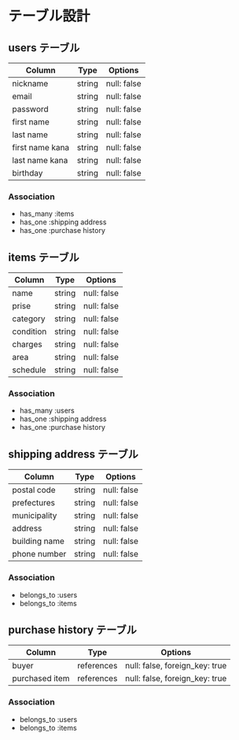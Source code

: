 # テーブル設計

## users テーブル

| Column          | Type   | Options     |
| --------------- | ------ | ----------- |
| nickname        | string | null: false |
| email           | string | null: false |
| password        | string | null: false |
| first name      | string | null: false |
| last name       | string | null: false |
| first name kana | string | null: false |
| last name kana  | string | null: false |
| birthday        | string | null: false |

### Association

- has_many :items
- has_one :shipping address
- has_one :purchase history

## items テーブル

| Column    | Type   | Options     |
| --------- | ------ | ----------- |
| name      | string | null: false |
| prise     | string | null: false |
| category  | string | null: false |
| condition | string | null: false |
| charges   | string | null: false |
| area      | string | null: false |
| schedule  | string | null: false |

### Association

- has_many :users
- has_one :shipping address
- has_one :purchase history

## shipping address テーブル

| Column        | Type   | Options     |
| ------------- | ------ | ----------- |
| postal code   | string | null: false |
| prefectures   | string | null: false |
| municipality  | string | null: false |
| address       | string | null: false |
| building name | string | null: false |
| phone number  | string | null: false |

### Association

- belongs_to :users
- belongs_to :items

##  purchase history テーブル

| Column          | Type       | Options                        |
| --------------- | ---------- | ------------------------------ |
| buyer           | references | null: false, foreign_key: true |
| purchased item  | references | null: false,  foreign_key: true|

### Association

- belongs_to :users
- belongs_to :items